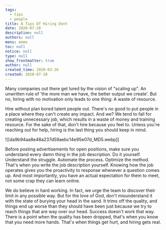 ```yaml
---
tags: 
  - tips
  - people
title: A Tips Of Hiring Dont
date: 2020-07-28
description: null
authors: null
menu: memo
toc: null
notice: null
type: null
show_frontmatter: true
author: null
created_time: 2020-03-26
created: 2020-07-28
---
```


Many companies out there get lured by the vision of "<span style='color:pink_background'>scaling up</span>". An unwritten rule of 'the more man we have, the better output we create'. But no, hiring with no motivation only leads to one thing: A waste of resource.

Hire without plan bored talent people out. There's no good to put people in a place where they can't create any impact. And we? We tend to fall for creating unnecessary job, which results in a waste of money and training resource. For the sake of that, don't hire because you feel to.
Unless you're reaching out for help, hiring is the last thing you should keep in mind.


![[da9b94aa8e48a237d59aebc14e95e07d_MD5.webp]]



Before posting advertisements for open positions, make sure you understand every damn thing in the job description. Do it yourself. Understand the struggle. Automate the process. Optimize the method.
That's when you write the job description yourself. Knowing how the job operates gives you the proactivity to response whenever a question comes up. And most importantly, you have an actual expectation for them to meet, not some crap they can learn online.


We do believe in hard working. In fact, we urge the team to discover their limit in any possible way. But for the love of God, don't misunderstand it with the state of burying your head in the sand. It trims off the quality, and things end up worse than they should have been just because we try to reach things that are way over our head. Success doesn't work that way.
There is a point when the quality has been dropped, that's when you know that you need more hands. That's when things get hurt, and hiring gets real.

